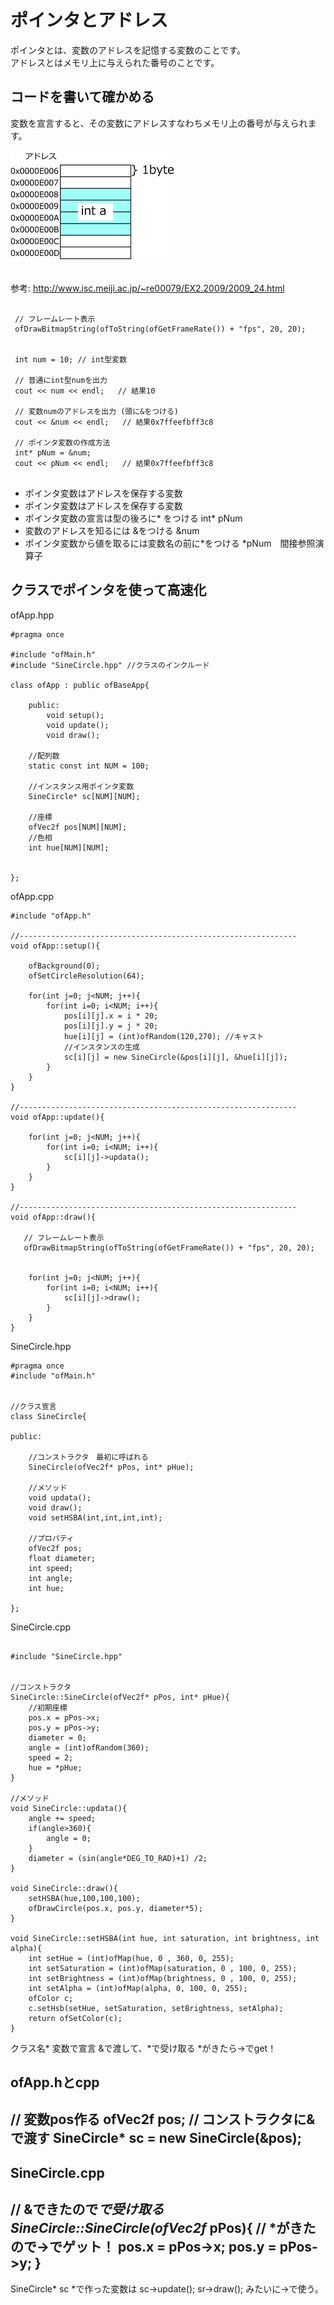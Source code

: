 # ポインタとアドレス
ポインタとは、変数のアドレスを記憶する変数のことです。<br>
アドレスとはメモリ上に与えられた番号のことです。<br>

## コードを書いて確かめる
変数を宣言すると、その変数にアドレスすなわちメモリ上の番号が与えられます。<br>
<br>
<img src="images/pointa.png">
<br>
<br>

参考:
http://www.isc.meiji.ac.jp/~re00079/EX2.2009/2009_24.html

```

 // フレームレート表示
 ofDrawBitmapString(ofToString(ofGetFrameRate()) + "fps", 20, 20);


 int num = 10; // int型変数

 // 普通にint型numを出力
 cout << num << endl;   // 結果10

 // 変数numのアドレスを出力 (頭に&をつける)
 cout << &num << endl;   // 結果0x7ffeefbff3c8

 // ポインタ変数の作成方法
 int* pNum = &num;
 cout << pNum << endl;   // 結果0x7ffeefbff3c8
 

```



- ポインタ変数はアドレスを保存する変数
- ポインタ変数はアドレスを保存する変数
- ポインタ変数の宣言は型の後ろに* をつける int* pNum
- 変数のアドレスを知るには &をつける &num
- ポインタ変数から値を取るには変数名の前に*をつける *pNum　間接参照演算子


## クラスでポインタを使って高速化


ofApp.hpp

```
#pragma once

#include "ofMain.h"
#include "SineCircle.hpp" //クラスのインクルード

class ofApp : public ofBaseApp{

	public:
		void setup();
		void update();
		void draw();
  
    //配列数
    static const int NUM = 100;
    
    //インスタンス用ポインタ変数
    SineCircle* sc[NUM][NUM];
    
    //座標
    ofVec2f pos[NUM][NUM];
    //色相
    int hue[NUM][NUM];

  
};
```

ofApp.cpp
```
#include "ofApp.h"

//--------------------------------------------------------------
void ofApp::setup(){
    
    ofBackground(0);
    ofSetCircleResolution(64);
    
    for(int j=0; j<NUM; j++){
        for(int i=0; i<NUM; i++){
            pos[i][j].x = i * 20;
            pos[i][j].y = j * 20;
            hue[i][j] = (int)ofRandom(120,270); //キャスト
            //インスタンスの生成
            sc[i][j] = new SineCircle(&pos[i][j], &hue[i][j]);
        }
    }
}

//--------------------------------------------------------------
void ofApp::update(){

    for(int j=0; j<NUM; j++){
        for(int i=0; i<NUM; i++){
            sc[i][j]->updata();
        }
    }
}

//--------------------------------------------------------------
void ofApp::draw(){

   // フレームレート表示
   ofDrawBitmapString(ofToString(ofGetFrameRate()) + "fps", 20, 20);
 
 
    for(int j=0; j<NUM; j++){
        for(int i=0; i<NUM; i++){
            sc[i][j]->draw();
        }
    }
}

```

SineCircle.hpp

```
#pragma once
#include "ofMain.h"


//クラス宣言
class SineCircle{
    
public:
    
    //コンストラクタ　最初に呼ばれる
    SineCircle(ofVec2f* pPos, int* pHue);
    
    //メソッド
    void updata();
    void draw();
    void setHSBA(int,int,int,int);
    
    //プロパティ
    ofVec2f pos;
    float diameter;
    int speed;
    int angle;
    int hue;
    
};
```

SineCircle.cpp

```

#include "SineCircle.hpp"


//コンストラクタ
SineCircle::SineCircle(ofVec2f* pPos, int* pHue){
    //初期座標
    pos.x = pPos->x;
    pos.y = pPos->y;
    diameter = 0;
    angle = (int)ofRandom(360);
    speed = 2;
    hue = *pHue;
}

//メソッド
void SineCircle::updata(){
    angle += speed;
    if(angle>360){
        angle = 0;
    }
    diameter = (sin(angle*DEG_TO_RAD)+1) /2;
}

void SineCircle::draw(){
    setHSBA(hue,100,100,100);
    ofDrawCircle(pos.x, pos.y, diameter*5);
}

void SineCircle::setHSBA(int hue, int saturation, int brightness, int alpha){
    int setHue = (int)ofMap(hue, 0 , 360, 0, 255);
    int setSaturation = (int)ofMap(saturation, 0 , 100, 0, 255);
    int setBrightness = (int)ofMap(brightness, 0 , 100, 0, 255);
    int setAlpha = (int)ofMap(alpha, 0, 100, 0, 255);
    ofColor c;
    c.setHsb(setHue, setSaturation, setBrightness, setAlpha);
    return ofSetColor(c);
}

```




クラス名* 変数で宣言
&で渡して、*で受け取る
*がきたら->でget！

ofApp.hとcpp
------------------------------------
// 変数pos作る
ofVec2f pos;
// コンストラクタに&で渡す
SineCircle* sc = new SineCircle(&pos);
------------------------------------
SineCircle.cpp
------------------------------------
// &できたので*で受け取る
SineCircle::SineCircle(ofVec2f* pPos){
    // *がきたので->でゲット！
    pos.x = pPos->x;
    pos.y = pPos->y;
}
------------------------------------
SineCircle* sc
*で作った変数は
sc->update();
sr->draw();
みたいに->で使う。
```
